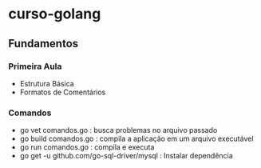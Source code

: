 # curso-golang

## Fundamentos

### Primeira Aula
- Estrutura Básica
- Formatos de Comentários

### Comandos
- go vet comandos.go : busca problemas no arquivo passado
- go build comandos.go : compila a aplicação em um arquivo executável
- go run comandos.go : compila e executa
- go get -u github.com/go-sql-driver/mysql : Instalar dependência